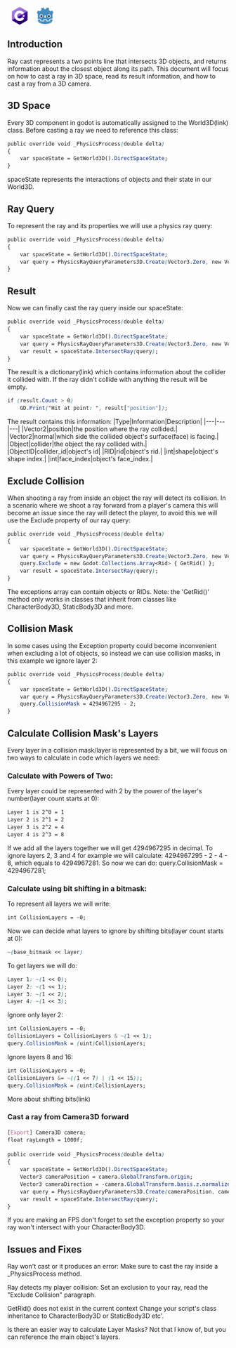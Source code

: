 <img id="header-img" src="assets/CsharpLogo.png" width="36" height="40" style="float: center; padding: 0px 10px;" alt=""><img id="header-img" src="assets/GodotLogo.png" width="40" height="40" style="float: center; padding: 0px 10px;" alt="">

## Introduction
Ray cast represents a two points line that intersects 3D objects, and returns information about the closest object along its path.
This document will focus on how to cast a ray in 3D space, read its result information, and how to cast a ray from a 3D camera.

## 3D Space
Every 3D component in godot is automatically assigned to the World3D(link) class.
Before casting a ray we need to reference this class:
```css
public override void _PhysicsProcess(double delta)
{
    var spaceState = GetWorld3D().DirectSpaceState;
}
```
spaceState represents the interactions of objects and their state in our World3D.

## Ray Query
To represent the ray and its properties we will use a physics ray query:
```css
public override void _PhysicsProcess(double delta)
{
    var spaceState = GetWorld3D().DirectSpaceState;
    var query = PhysicsRayQueryParameters3D.Create(Vector3.Zero, new Vector3(0,0,50));
}
```
## Result
Now we can finally cast the ray query inside our spaceState:
```css
public override void _PhysicsProcess(double delta)
{
    var spaceState = GetWorld3D().DirectSpaceState;
    var query = PhysicsRayQueryParameters3D.Create(Vector3.Zero, new Vector3(0,0,50));
    var result = spaceState.IntersectRay(query);
}
```
The result is a dictionary(link) which contains information about the collider it collided with. If the ray didn't collide with anything the result will be empty.
```css
if (result.Count > 0)
    GD.Print("Hit at point: ", result["position"]);
```
The result contains this information:
|Type|Information|Description|
|---|---|---|
|Vector2|position|the position where the ray collided.|
|Vector2|normal|which side the collided object's surface(face) is facing.|
|Object|collider|the object the ray collided with.|
|ObjectID|collider_id|object's id|
|RID|rid|object's rid.|
|int|shape|object's shape index.|
|int|face_index|object's face_index.|

## Exclude Collision
When shooting a ray from inside an object the ray will detect its collision. In a scenario where we shoot a ray forward from a player's camera this will become an issue since the ray will detect the player, to avoid this we will use the Exclude property of our ray query:
```css
public override void _PhysicsProcess(double delta)
{
    var spaceState = GetWorld3D().DirectSpaceState;
    var query = PhysicsRayQueryParameters3D.Create(Vector3.Zero, new Vector3(0,0,50));
    query.Exclude = new Godot.Collections.Array<Rid> { GetRid() };
    var result = spaceState.IntersectRay(query);
}
```
The exceptions array can contain objects or RIDs.
Note: the 'GetRid()' method only works in classes that inherit from classes like CharacterBody3D, StaticBody3D and more.

## Collision Mask
In some cases using the Exception property could become inconvenient when excluding a lot of objects, so instead we can use collision masks, in this example we ignore layer 2:
```css
public override void _PhysicsProcess(double delta)
{
    var spaceState = GetWorld3D().DirectSpaceState;
    var query = PhysicsRayQueryParameters3D.Create(Vector3.Zero, new Vector3(0,0,50));
    query.CollisionMask = 4294967295 - 2;
}
```

## Calculate Collision Mask's Layers
Every layer in a collision mask/layer is represented by a bit, we will focus on two ways to calculate in code which layers we need:
### Calculate with Powers of Two:
Every layer could be represented with 2 by the power of the layer's number(layer count starts at 0):
```css
Layer 1 is 2^0 = 1
Layer 2 is 2^1 = 2
Layer 3 is 2^2 = 4
Layer 4 is 2^3 = 8
```
If we add all the layers together we will get 4294967295 in decimal.
To ignore layers 2, 3 and 4 for example we will calculate: 4294967295 - 2 - 4 - 8, which equals to 4294967281.
So now we can do:
query.CollisionMask = 4294967281;

### Calculate using bit shifting in a bitmask:
To represent all layers we will write:
```css
int CollisionLayers = ~0;
```
Now we can decide what layers to ignore by shifting bits(layer count starts at 0):
```css
~(base_bitmask << layer)
```
To get layers we will do:
```css
Layer 1: ~(1 << 0);
Layer 2: ~(1 << 1);
Layer 3: ~(1 << 2);
Layer 4: ~(1 << 3);
```
Ignore only layer 2:
```css
int CollisionLayers = ~0;
CollisionLayers = CollisionLayers & ~(1 << 1);
query.CollisionMask = (uint)CollisionLayers;
```
Ignore layers 8 and 16:
```css
int CollisionLayers = ~0;
CollisionLayers &= ~((1 << 7) | (1 << 15));
query.CollisionMask = (uint)CollisionLayers;
```
More about shifting bits(link)

### Cast a ray from Camera3D forward
```css
[Export] Camera3D camera;
float rayLength = 1000f;

public override void _PhysicsProcess(double delta)
{
    var spaceState = GetWorld3D().DirectSpaceState;
    Vector3 cameraPosition = camera.GlobalTransform.origin;
    Vector3 cameraDirection = -camera.GlobalTransform.basis.z.normalized();
    var query = PhysicsRayQueryParameters3D.Create(cameraPosition, cameraPosition + cameraDirection * rayLength);
    var result = spaceState.IntersectRay(query);
}
```
If you are making an FPS don't forget to set the exception property so your ray won't intersect with your CharacterBody3D.

## Issues and Fixes
Ray won't cast or it produces an error:
Make sure to cast the ray inside a _PhysicsProcess method.

Ray detects my player collision:
Set an exclusion to your ray, read the "Exclude Collision" paragraph.

GetRid() does not exist in the current context
Change your script's class inheritance to CharacterBody3D or StaticBody3D etc'.

Is there an easier way to calculate Layer Masks?
Not that I know of, but you can reference the main object's layers.
